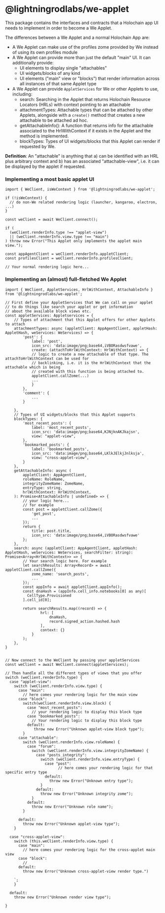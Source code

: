 # @lightningrodlabs/we-applet

This package contains the interfaces and contracts that a Holochain app UI needs to implement in order to become a We Applet.

The differences between a We Applet and a normal Holochain App are:

- A We Applet can make use of the profiles zome provided by We instead of using its own profiles module
- A We Applet can provide more than just the default "main" UI. It can additionally provide:
  - UI elements to display single "attachables"
  - UI widgets/blocks of any kind
  - UI elements ("main" view or "blocks") that render information across all instances of that same Applet type
- A We Applet can provide `AppletServices` for We or other Applets to use, including:
  - search: Searching in the Applet that returns Holochain Resource Locators (HRLs) with context pointing to an attachable
  - attachmentTypes: Attachable types that can be attached by other Applets, alongside with a `create()` method that creates a new attachable to be attached ad hoc.
  - getAttachableInfo(): A function that returns info for the attachable associated to the HrlWithContext if it exists in the Applet and the method is implemented.
  - blockTypes: Types of UI widgets/blocks that this Applet can render if requested by We.

**Definition**: An "attachable" is anything that a) can be identified with an HRL plus arbitrary context and b) has an associated
"attachable-view", i.e. it can be displayed by the applet if requested.

### Implementing a most basic applet UI

```typescript=
import { WeClient, isWeContext } from '@lightningrodlabs/we-applet';

if (!isWeContext) {
  // do non-We related rendering logic (launcher, kangaroo, electron, ...)
}

const weClient = await WeClient.connect();

if (
  (weClient.renderInfo.type !== "applet-view")
  || (weClient.renderInfo.view.type !== "main")
) throw new Error("This Applet only implements the applet main view.");

const appAgentClient = weClient.renderInfo.appletClient;
const profilesClient = weClient.renderInfo.profilesClient;

// Your normal rendering logic here...

```

### Implementing an (almost) full-fletched We Applet

```typescript=
import { WeClient, AppletServices, HrlWithContext, AttachableInfo } from '@lightningrodlabs/we-applet';

// First define your AppletServices that We can call on your applet
// to do things like search your applet or get information
// about the available block views etc.
const appletServices: Appletservices = {
    // Types of attachment that this Applet offers for other Applets to attach
    attachmentTypes: async (appletClient: AppAgentClient, appletHash: AppletHash, weServices: WeServices) => {
        'post': {
            label: 'post',
            icon_src: 'data:image/png;base64,iVBORasdwsfvawe',
            create: (attachToHrlWithContext: HrlWithContext) => {
            // logic to create a new attachable of that type. The attachToHrlWithContext can be used for
            // backlinking, i.e. it is the HrlWithContext that the attachable which is being
            // created with this function is being attached to.
            appletClient.callZome(...)
            ...
            }
        },
        'comment': {
            ...
        }

    },
    // Types of UI widgets/blocks that this Applet supports
    blockTypes: {
        'most_recent_posts': {
            label: 'most_recent_posts',
            icon_src: 'data:image/png;base64,KJNjknAKJkajsn',
            view: "applet-view",
        },
        'bookmarked_posts': {
            label: 'bookmarked_posts',
            icon_src: 'data:image/png;base64,LKlkJElkjJnlksja',
            view: "cross-applet-view",
        }
    },
    getAttachableInfo: async (
        appletClient: AppAgentClient,
        roleName: RoleName,
        integrityZomeName: ZomeName,
        entryType: string,
        hrlWithContext: HrlWithContext,
    ): Promise<AttachableInfo | undefined> => {
        // your logic here...
        // for example
        const post = appletClient.callZome({
            'get_post',
            ...
        });
        return {
            title: post.title,
            icon_src: 'data:image/png;base64,iVBORasdwsfvawe'
        };
    },
    search: async (appletClient: AppAgentClient, appletHash: AppletHash, weServices: WeServices, searchFilter: string): Promise<Array<HrlWithContext>> => {
        // Your search logic here. For example
        let searchResults: Array<Record> = await appletClient.callZome({
            zome_name: 'search_posts',
            ...
        });
        const appInfo = await appletClient.appInfo();
        const dnaHash = (appInfo.cell_info.notebooks[0] as any)[
          CellType.Provisioned
        ].cell_id[0];

        return searchResults.map((record) => {
                hrl: [
                    dnaHash,
                    record.signed_action.hashed.hash
                ],
                context: {}
            }
        );
    },
}


// Now connect to the WeClient by passing your appletServices
const weClient = await WeClient.connect(appletServices);

// Then handle all the different types of views that you offer
switch (weClient.renderInfo.type) {
  case "applet-view":
    switch (weClient.renderInfo.view.type) {
      case "main":
        // here comes your rendering logic for the main view
      case "block":
        switch(weClient.renderInfo.view.block) {
          case "most_recent_posts":
            // your rendering logic to display this block type
          case "bookmarked_posts":
            // Your rendering logic to display this block type
          default:
             throw new Error("Unknown applet-view block type");
        }
      case "attachable":
        switch (weClient.renderInfo.view.roleName) {
          case "forum":
            switch (weClient.renderInfo.view.integrityZomeName) {
              case "posts_integrity":
                switch (weClient.renderInfo.view.entryType) {
                  case "post":
                        // here comes your rendering logic for that specific entry type
                  default:
                    throw new Error("Unknown entry type");
                }
              default:
                throw new Error("Unknown integrity zome");
            }
          default:
            throw new Error("Unknown role name");
        }

      default:
        throw new Error("Unknown applet-view type");
    }

  case "cross-applet-view":
    switch (this.weClient.renderInfo.view.type) {
      case "main":
        // here comes your rendering logic for the cross-applet main view
      case "block":
        //
      default:
        throw new Error("Unknown cross-applet-view render type.")

    `;
    }

  default:
    throw new Error("Unknown render view type");

}


```
